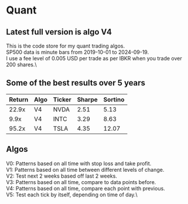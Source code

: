 # Quant

## Latest full version is algo V4

This is the code store for my quant trading algos.\
SP500 data is minute bars from 2019-10-01 to 2024-09-19.\
I use a fee level of 0.005 USD per trade as per IBKR when you trade over 200 shares.\

## Some of the best results over 5 years

| Return | Algo | Ticker | Sharpe | Sortino |
| ------ | ---- | ------ | ------ | ------- |
| 22.9x  | V4   | NVDA   | 2.51   | 5.13    |
| 9.9x   | V4   | INTC   | 3.29   | 8.63    |
| 95.2x  | V4   | TSLA   | 4.35   | 12.07   |

## Algos

V0: Patterns based on all time with stop loss and take profit.\
V1: Patterns based on all time between different levels of change.\
V2: Test next 2 weeks based off last 2 weeks.\
V3: Patterns based on all time, compare to data points before.\
V4: Patterns based on all time, compare each point with previous.\
V5: Test each tick by itself, depending on time of day.\
